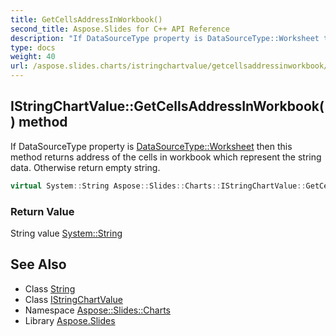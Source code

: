 ```yaml
---
title: GetCellsAddressInWorkbook()
second_title: Aspose.Slides for C++ API Reference
description: "If DataSourceType property is DataSourceType::Worksheet then this method returns address of the cells in workbook which represent the string data. Otherwise return empty string."
type: docs
weight: 40
url: /aspose.slides.charts/istringchartvalue/getcellsaddressinworkbook/
---
```

## IStringChartValue::GetCellsAddressInWorkbook() method


If DataSourceType property is [DataSourceType::Worksheet](../../datasourcetype/) then this method returns address of the cells in workbook which represent the string data. Otherwise return empty string.

```cpp
virtual System::String Aspose::Slides::Charts::IStringChartValue::GetCellsAddressInWorkbook()=0
```


### Return Value

String value [System::String](../../../system/string/)

## See Also

* Class [String](../../../system/string/)
* Class [IStringChartValue](../)
* Namespace [Aspose::Slides::Charts](../../)
* Library [Aspose.Slides](../../../)